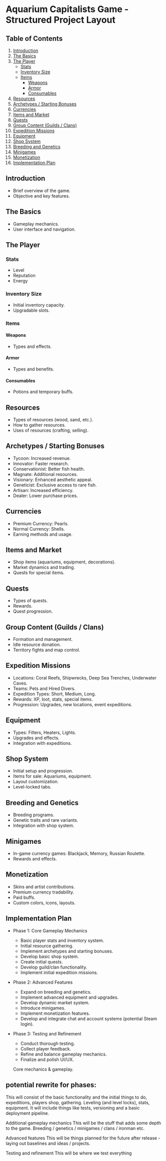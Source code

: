 # Aquarium Capitalists Game - Structured Project Layout

## Table of Contents
1. [Introduction](#introduction)
2. [The Basics](#the-basics)
3. [The Player](#the-player)
   - [Stats](#stats)
   - [Inventory Size](#inventory-size)
   - [Items](#items)
     - [Weapons](#weapons)
     - [Armor](#armor)
     - [Consumables](#consumables)
4. [Resources](#resources)
5. [Archetypes / Starting Bonuses](#archetypes--starting-bonuses)
6. [Currencies](#currencies)
7. [Items and Market](#items-and-market)
8. [Quests](#quests)
9. [Group Content (Guilds / Clans)](#group-content-guilds--clans)
10. [Expedition Missions](#expedition-missions)
11. [Equipment](#equipment)
12. [Shop System](#shop-system)
13. [Breeding and Genetics](#breeding-and-genetics)
14. [Minigames](#minigames)
15. [Monetization](#monetization)
16. [Implementation Plan](#implementation-plan)

## Introduction
- Brief overview of the game.
- Objective and key features.

## The Basics
- Gameplay mechanics.
- User interface and navigation.

## The Player
### Stats
- Level
- Reputation
- Energy

### Inventory Size
- Initial inventory capacity.
- Upgradable slots.

### Items
#### Weapons
- Types and effects.

#### Armor
- Types and benefits.

#### Consumables
- Potions and temporary buffs.

## Resources
- Types of resources (wood, sand, etc.).
- How to gather resources.
- Uses of resources (crafting, selling).

## Archetypes / Starting Bonuses
- Tycoon: Increased revenue.
- Innovator: Faster research.
- Conservationist: Better fish health.
- Magnate: Additional resources.
- Visionary: Enhanced aesthetic appeal.
- Geneticist: Exclusive access to rare fish.
- Artisan: Increased efficiency.
- Dealer: Lower purchase prices.

## Currencies
- Premium Currency: Pearls.
- Normal Currency: Shells.
- Earning methods and usage.

## Items and Market
- Shop items (aquariums, equipment, decorations).
- Market dynamics and trading.
- Quests for special items.

## Quests
- Types of quests.
- Rewards.
- Quest progression.

## Group Content (Guilds / Clans)
- Formation and management.
- Idle resource donation.
- Territory fights and map control.

## Expedition Missions
- Locations: Coral Reefs, Shipwrecks, Deep Sea Trenches, Underwater Caves.
- Teams: Pets and Hired Divers.
- Expedition Types: Short, Medium, Long.
- Rewards: XP, loot, stats, special items.
- Progression: Upgrades, new locations, event expeditions.

## Equipment
- Types: Filters, Heaters, Lights.
- Upgrades and effects.
- Integration with expeditions.

## Shop System
- Initial setup and progression.
- Items for sale: Aquariums, equipment.
- Layout customization.
- Level-locked tabs.

## Breeding and Genetics
- Breeding programs.
- Genetic traits and rare variants.
- Integration with shop system.

## Minigames
- In-game currency games: Blackjack, Memory, Russian Roulette.
- Rewards and effects.

## Monetization
- Skins and artist contributions.
- Premium currency tradability.
- Paid buffs.
- Custom colors, icons, layouts.

## Implementation Plan
- Phase 1: Core Gameplay Mechanics
  - Basic player stats and inventory system.
  - Initial resource gathering.
  - Implement archetypes and starting bonuses.
  - Develop basic shop system.
  - Create initial quests.
  - Develop guild/clan functionality.
  - Implement initial expedition missions.

- Phase 2: Advanced Features
  - Expand on breeding and genetics.
  - Implement advanced equipment and upgrades.
  - Develop dynamic market system.
  - Introduce minigames.
  - Implement monetization features.
  - Develop and integrate chat and account systems (potential Steam login).

- Phase 3: Testing and Refinement
  - Conduct thorough testing.
  - Collect player feedback.
  - Refine and balance gameplay mechanics.
  - Finalize and polish UI/UX.

  Core mechanics & gameplay.


## potential rewrite for phases:  
This will consist of the basic functionality and the initial things to do, expeditions, players shop, gathering.
Leveling (and level locks), stats, equipment.
It will include things like tests, versioning and a basic deployment pipeline.

Additional gameplay mechanics
This will be the stuff that adds some depth to the game.
Breeding / genetics / minigames / clans / ironman etc.

Advanced features
This will be things planned for the future after release - laying out baselines and ideas / projects.

Testing and refinement
This will be where we test everything